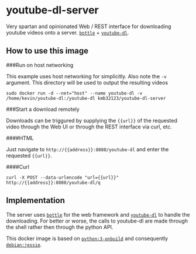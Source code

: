youtube-dl-server
=================

Very spartan and opinionated Web / REST interface for downloading youtube videos onto a server. [`bottle`](https://github.com/bottlepy/bottle) + [`youtube-dl`](https://github.com/rg3/youtube-dl).

How to use this image
---------------------

###Run on host networking

This example uses host networking for simplicitly. Also note the `-v` argument. This directory will be used to output the resulting videos

```
sudo docker run -d --net="host" --name youtube-dl -v /home/kevin/youtube-dl:/youtube-dl kmb32123/youtube-dl-server
```

###Start a download remotely

Downloads can be triggured by supplying the `{{url}}` of the requested video through the Web UI or through the REST interface via curl, etc.

####HTML

Just navigate to `http://{{address}}:8080/youtube-dl` and enter the requested `{{url}}`.

####Curl

```
curl -X POST --data-urlencode "url={{url}}" http://{{address}}:8080/youtube-dl/q
```

Implementation
--------------

The server uses [`bottle`](https://github.com/bottlepy/bottle) for the web framework and [`youtube-dl`](https://github.com/rg3/youtube-dl) to handle the downloading. For better or worse, the calls to youtube-dl are made through the shell rather then through the python API.

This docker image is based on [`python:3-onbuild`](https://registry.hub.docker.com/_/python/) and consequently [`debian:jessie`](https://registry.hub.docker.com/u/library/debian/).
